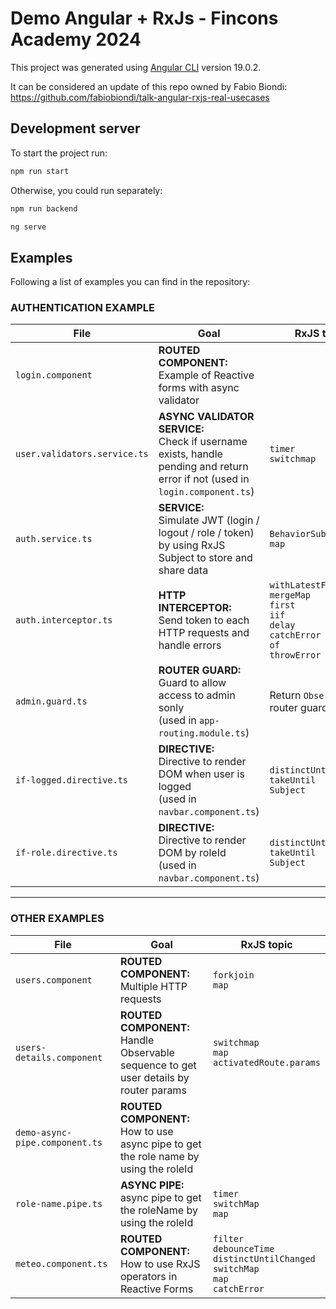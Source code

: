 # Demo Angular + RxJs - Fincons Academy 2024

This project was generated using [Angular CLI](https://github.com/angular/angular-cli) version 19.0.2.

It can be considered an update of this repo owned by Fabio
Biondi: https://github.com/fabiobiondi/talk-angular-rxjs-real-usecases

## Development server

To start the project run:

```bash
npm run start
```

Otherwise, you could run separately:

```bash
npm run backend

ng serve
```

## Examples

Following a list of examples you can find in the repository:

### AUTHENTICATION EXAMPLE

| File                         | Goal                                                                                                                              | RxJS topic                                                                                                          |
|------------------------------|-----------------------------------------------------------------------------------------------------------------------------------|---------------------------------------------------------------------------------------------------------------------|
| `login.component`            | **ROUTED COMPONENT:** <br> Example of Reactive forms with async validator                                                         |                                                                                                                     |
| `user.validators.service.ts` | **ASYNC VALIDATOR SERVICE:** <br> Check if username exists, handle pending and return error if not (used in `login.component.ts`) | `timer` <br> `switchmap`                                                                                            |
| `auth.service.ts`            | **SERVICE:** <br>Simulate JWT (login / logout / role / token) by using RxJS Subject to store and share data                       | `BehaviorSubject` <br> `map`                                                                                        |
| `auth.interceptor.ts`        | **HTTP INTERCEPTOR:** <br>Send token to each HTTP requests and handle errors                                                      | `withLatestFrom` <br> `mergeMap` <br> `first` <br> `iif` <br> `delay` <br> `catchError` <br> `of` <br> `throwError` |
| `admin.guard.ts`             | **ROUTER GUARD:** <br>Guard to allow access to admin sonly <br> (used in `app-routing.module.ts`)                                 | Return `Observable`s in router guards                                                                               |
| `if-logged.directive.ts`     | **DIRECTIVE:** <br>Directive to render DOM when user is logged <br> (used in `navbar.component.ts`)                               | `distinctUntilChanged` <br> `takeUntil` <br> `Subject`                                                              |
| `if-role.directive.ts`       | **DIRECTIVE:** <br>Directive to render DOM by roleId <br> (used in `navbar.component.ts`)                                         | `distinctUntilChanged` <br> `takeUntil` <br> `Subject`                                                              | 

---

### OTHER EXAMPLES

| File                           | Goal                                                                                       | RxJS topic                                                                                                  |
|--------------------------------|--------------------------------------------------------------------------------------------|-------------------------------------------------------------------------------------------------------------|
| `users.component`              | **ROUTED COMPONENT:** <br>Multiple HTTP requests                                           | `forkjoin` <br> `map`                                                                                       |
| `users-details.component`      | **ROUTED COMPONENT:** <br> Handle Observable sequence to get user details by router params | `switchmap` <br> `map` <br> `activatedRoute.params`                                                         |
| `demo-async-pipe.component.ts` | **ROUTED COMPONENT:** <br> How to use async pipe to get the role name by using the roleId  |                                                                                                             |
| `role-name.pipe.ts`            | **ASYNC PIPE:** <br> async pipe to get the roleName by using the roleId                    | `timer` <br> `switchMap` <br> `map`                                                                         |
| `meteo.component.ts`           | **ROUTED COMPONENT:** <br> How to use RxJS operators in Reactive Forms                     | `filter` <br> `debounceTime` <br> `distinctUntilChanged` <br> `switchMap` <br> `map` <br> `catchError` <br> | 


